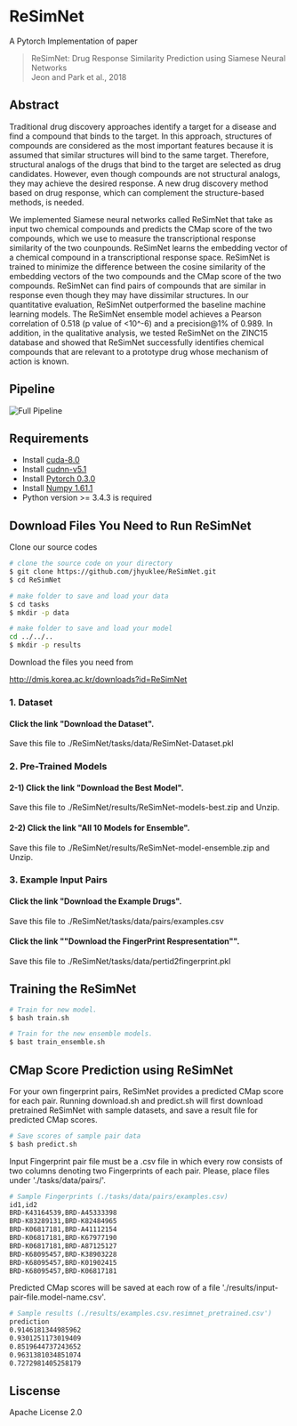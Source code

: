 # ReSimNet
A Pytorch Implementation of paper
> ReSimNet: Drug Response Similarity Prediction using Siamese Neural Networks <br>
> Jeon and Park et al., 2018

## Abstract
Traditional drug discovery approaches identify a target for a disease and find a compound that binds to the target. In this approach, structures of compounds are considered as the most important features because it is assumed that similar structures will bind to the same target. Therefore, structural analogs of the drugs that bind to the target are selected as drug candidates. However, even though compounds are not structural analogs, they may achieve the desired response. A new drug discovery method based on drug response, which can complement the structure-based methods, is needed.

We implemented Siamese neural networks called ReSimNet that take as input two chemical compounds and predicts the CMap score of the two compounds, which we use to measure the transcriptional response similarity of the two counpounds. ReSimNet learns the embedding vector of a chemical compound in a transcriptional response space. ReSimNet is trained to minimize the difference between the cosine similarity of the embedding vectors of the two compounds and the CMap score of the two compounds. ReSimNet can find pairs of compounds that are similar in response even though they may have dissimilar structures. In our quantitative evaluation, ReSimNet outperformed the baseline machine learning models. The ReSimNet ensemble model achieves a Pearson correlation of 0.518 (p value of <10^-6) and a precision@1% of 0.989. In addition, in the qualitative analysis, we tested ReSimNet on the ZINC15 database and showed that ReSimNet successfully identifies chemical compounds that are relevant to a prototype drug whose mechanism of action is known.

## Pipeline
![Full Pipeline](/images/pipeline_updated_kang2.png)

## Requirements
- Install [cuda-8.0](https://developer.nvidia.com/cuda-downlaods)
- Install [cudnn-v5.1](https://developer.nvidia.com/cudnn)
- Install [Pytorch 0.3.0](https://pytorch.org/)
- Install [Numpy 1.61.1](https://pypi.org/project/numpy/)
- Python version >= 3.4.3 is required

## Download Files You Need to Run ReSimNet

Clone our source codes

```bash
# clone the source code on your directory
$ git clone https://github.com/jhyuklee/ReSimNet.git
$ cd ReSimNet

# make folder to save and load your data
$ cd tasks
$ mkdir -p data

# make folder to save and load your model
cd ../../..
$ mkdir -p results
```

Download the files you need from

http://dmis.korea.ac.kr/downloads?id=ReSimNet

### 1. Dataset

#### Click the link "Download the Dataset".
Save this file to ./ReSimNet/tasks/data/ReSimNet-Dataset.pkl 

### 2. Pre-Trained Models

#### 2-1) Click the link "Download the Best Model".

Save this file to ./ReSimNet/results/ReSimNet-models-best.zip and Unzip. 

#### 2-2) Click the link "All 10 Models for Ensemble".

Save this file to ./ReSimNet/results/ReSimNet-model-ensemble.zip and Unzip. 

### 3. Example Input Pairs

#### Click the link "Download the Example Drugs".

Save this file to ./ReSimNet/tasks/data/pairs/examples.csv 

#### Click the link ""Download the FingerPrint Respresentation"".

Save this file to ./ReSimNet/tasks/data/pertid2fingerprint.pkl 


## Training the ReSimNet

```bash
# Train for new model.
$ bash train.sh

# Train for the new ensemble models.
$ bast train_ensemble.sh
```

## CMap Score Prediction using ReSimNet
For your own fingerprint pairs, ReSimNet provides a predicted CMap score for each pair. Running download.sh and predict.sh will first download pretrained ReSimNet with sample datasets, and save a result file for predicted CMap scores.
```bash
# Save scores of sample pair data
$ bash predict.sh
```
Input Fingerprint pair file must be a .csv file in which every row consists of two columns denoting two Fingerprints of each pair. Please, place files under './tasks/data/pairs/'. 
```bash
# Sample Fingerprints (./tasks/data/pairs/examples.csv)
id1,id2
BRD-K43164539,BRD-A45333398
BRD-K83289131,BRD-K82484965
BRD-K06817181,BRD-A41112154
BRD-K06817181,BRD-K67977190
BRD-K06817181,BRD-A87125127
BRD-K68095457,BRD-K38903228
BRD-K68095457,BRD-K01902415
BRD-K68095457,BRD-K06817181
```
Predicted CMap scores will be saved at each row of a file './results/input-pair-file.model-name.csv'.
```bash
# Sample results (./results/examples.csv.resimnet_pretrained.csv')
prediction
0.9146181344985962
0.9301251173019409
0.8519644737243652
0.9631381034851074
0.7272981405258179
```

## Liscense
Apache License 2.0
